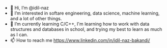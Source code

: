 - 👋 Hi, I’m @idil-naz
- 👀 I’m interested in softare engineering, data science, machine learning, and a lot of other things.
- 🌱 I’m currently learning C/C++, I'm learning how to work with data structures and databases in school, and trying my best to learn as much as I can.
- 📫 How to reach me https://www.linkedin.com/in/idil-naz-bakandi/

<!---
idil-naz/idil-naz is a ✨ special ✨ repository because its `README.md` (this file) appears on your GitHub profile.
You can click the Preview link to take a look at your changes.
--->
